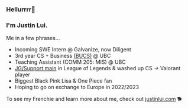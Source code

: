 ### Hellurrrr👋
### I'm Justin Lui.

Me in a few phrases...
- Incoming SWE Intern @ Galvanize, now Diligent
- 3rd year CS + Business [(BUCS)](https://mybcom.sauder.ubc.ca/bucs) @ UBC
- Teaching Assistant (COMM 205: MIS) @ UBC
- [JG/Support main](https://na.op.gg/summoner/userName=Monkey%20D%20Lui) in League of Legends & washed up CS -> Valorant player
- Biggest Black Pink Lisa & One Piece fan 
- Hoping to go on exchange to Europe in 2022/2023

To see my Frenchie and learn more about me, check out [justinlui.com](https://justinlui.com) 🐕 

<!--
**jlui17/jlui17** is a ✨ _special_ ✨ repository because its `README.md` (this file) appears on your GitHub profile.

Here are some ideas to get you started:

- 🔭 I’m currently working on ...
- 🌱 I’m currently learning ...
- 👯 I’m looking to collaborate on ...
- 🤔 I’m looking for help with ...
- 💬 Ask me about ...
- 📫 How to reach me: ...
- 😄 Pronouns: ...
- ⚡ Fun fact: ...
-->
